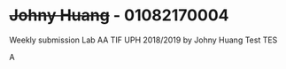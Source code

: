 # ~~Johny Huang~~ - 01082170004
Weekly submission Lab AA TIF UPH 2018/2019 by Johny Huang
Test
TES

A
